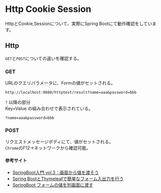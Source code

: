 # Http Cookie Session
HttpとCookie,Sessionについて、実際にSpring Bootにて動作確認をしています。

## Http
`GET`と`POST`についての違いを確認する。

### GET
URLのクエリパラメータに、Formの値がセットされる。
```
http://localhost:8080/httptest/result?name=aaa&password=bbb
```
`?` 以降の部分  
Key=Value の組み合わせで表示されている。
```
?name=aaa&password=bbb
```

### POST
リクエストメッセージボディにて、値がセットされる。  
`Chrome`のF12→ネットワークから確認可能。

#### 参考サイト
* [SpringBoot入門 vol.3：画面から値を渡そう](https://learning-collection.com/springboot%E5%85%A5%E9%96%80-vol-3%EF%BC%9A%E7%94%BB%E9%9D%A2%E3%81%8B%E3%82%89%E5%80%A4%E3%82%92%E6%B8%A1%E3%81%9D%E3%81%86/)
* [Spring BootとThymeleafで簡単なフォーム入出力を行う](https://note.com/ymzk_jp/n/n272dc9e5c5d3)
* [SpringBoot フォームの値を別画面に渡す](https://itsakura.com/java-springboot-submit#s2)
